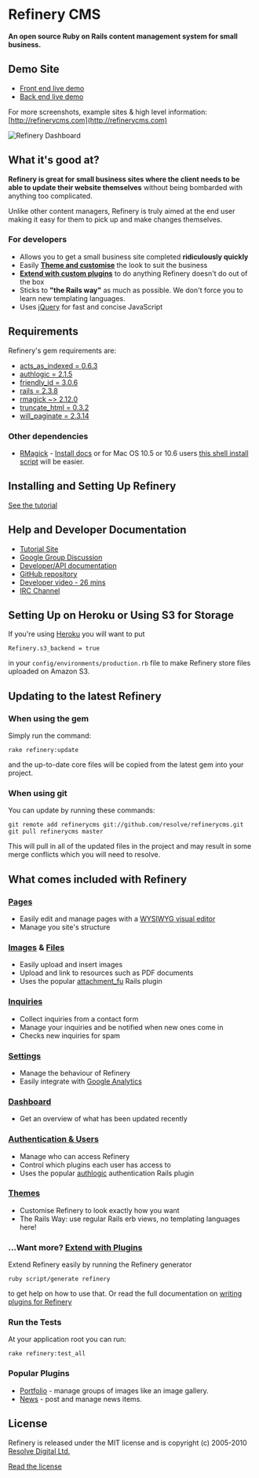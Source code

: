 # Refinery CMS

__An open source Ruby on Rails content management system for small business.__

## Demo Site

* [Front end live demo ](http://demo.refinerycms.com)
* [Back end live demo ](http://demo.refinerycms.com/admin)

For more screenshots, example sites & high level information: [http://refinerycms.com](http://refinerycms.com)

![Refinery Dashboard](http://refinerycms.com/system/images/0000/0576/dashboard.png)

## What it's good at?

__Refinery is great for small business sites where the client needs to be able to update their website themselves__ without being bombarded with anything too complicated.

Unlike other content managers, Refinery is truly aimed at the end user making it easy for them to pick up and make changes themselves.

### For developers

* Allows you to get a small business site completed __ridiculously quickly__
* Easily __[Theme and customise](http://github.com/resolve/refinerycms/blob/master/vendor/plugins/themes/readme.md)__ the look to suit the business
* __[Extend with custom plugins](http://github.com/resolve/refinerycms/blob/master/vendor/plugins/refinery/plugins.md)__ to do anything Refinery doesn't do out of the box
* Sticks to __"the Rails way"__ as much as possible. We don't force you to learn new templating languages.
* Uses [jQuery](http://jquery.com/) for fast and concise JavaScript

## Requirements

Refinery's gem requirements are:

* [acts_as_indexed = 0.6.3](http://github.com/parndt/acts_as_indexed)
* [authlogic = 2.1.5](http://rubygems.org/gems/authlogic)
* [friendly_id = 3.0.6](http://rubygems.org/gems/friendly_id)
* [rails = 2.3.8](http://rubygems.org/gems/rails)
* [rmagick ~> 2.12.0](http://rubygems.org/gems/rmagick)
* [truncate_html = 0.3.2](http://rubygems.org/gems/truncate_html)
* [will_paginate = 2.3.14](http://rubygems.org/gems/will_paginate)

### Other dependencies

* [RMagick](http://github.com/rmagick/rmagick) - [Install docs](http://rmagick.rubyforge.org/install-faq.html) or for
Mac OS 10.5 or 10.6 users [this shell install script](http://github.com/maddox/magick-installer) will be easier.

## Installing and Setting Up Refinery

[See the tutorial](http://tutorials.refinerycms.org/tutorials/how-to-install-refinery)

## Help and Developer Documentation

* [Tutorial Site](http://resolve.github.com/refinerycms)
* [Google Group Discussion](http://group.refinerycms.org)
* [Developer/API documentation](http://api.refinerycms.org)
* [GitHub repository](http://github.com/resolve/refinerycms)
* [Developer video - 26 mins](http://refinerycms.com/pages/for-developers)
* [IRC Channel](irc://irc.freenode.net/refinerycms)

## Setting Up on Heroku or Using S3 for Storage

If you're using [Heroku](http://heroku.com/) you will want to put

    Refinery.s3_backend = true

in your ``config/environments/production.rb`` file to make Refinery store files uploaded on Amazon S3.

## Updating to the latest Refinery

### When using the gem

Simply run the command:

    rake refinery:update

and the up-to-date core files will be copied from the latest gem into your project.

### When using git

You can update by running these commands:

    git remote add refinerycms git://github.com/resolve/refinerycms.git
    git pull refinerycms master

This will pull in all of the updated files in the project and may result in some merge conflicts which you will need to resolve.

## What comes included with Refinery

### [Pages](http://github.com/resolve/refinerycms/blob/master/vendor/plugins/pages/readme.md)

* Easily edit and manage pages with a [WYSIWYG visual editor](http://www.wymeditor.org/)
* Manage you site's structure

### [Images](http://github.com/resolve/refinerycms/blob/master/vendor/plugins/images/readme.md) & [Files](http://github.com/resolve/refinerycms/blob/master/vendor/plugins/resources/readme.md)

* Easily upload and insert images
* Upload and link to resources such as PDF documents
* Uses the popular [attachment_fu](http://github.com/technoweenie/attachment_fu) Rails plugin

### [Inquiries](http://github.com/resolve/refinerycms/blob/master/vendor/plugins/inquiries/readme.md)

* Collect inquiries from a contact form
* Manage your inquiries and be notified when new ones come in
* Checks new inquiries for spam

### [Settings](http://github.com/resolve/refinerycms/blob/master/vendor/plugins/refinery_settings/readme.md)

* Manage the behaviour of Refinery
* Easily integrate with [Google Analytics](https://www.google.com/analytics/)

### [Dashboard](http://github.com/resolve/refinerycms/blob/master/vendor/plugins/dashboard/readme.md)

* Get an overview of what has been updated recently

### [Authentication & Users](http://github.com/resolve/refinerycms/blob/master/vendor/plugins/authentication/readme.md)

* Manage who can access Refinery
* Control which plugins each user has access to
* Uses the popular [authlogic](http://github.com/binarylogic/authlogic) authentication Rails plugin

### [Themes](http://github.com/resolve/refinerycms/blob/master/vendor/plugins/themes/readme.md)

* Customise Refinery to look exactly how you want
* The Rails Way: use regular Rails erb views, no templating languages here!

### ...Want more? [Extend with Plugins](http://github.com/resolve/refinerycms/blob/master/vendor/plugins/refinery/plugins.md)

Extend Refinery easily by running the Refinery generator

    ruby script/generate refinery

to get help on how to use that. Or read the full documentation on [writing plugins for Refinery](http://github.com/resolve/refinerycms/blob/master/vendor/plugins/refinery/plugins.md)

### Run the Tests

At your application root you can run:

    rake refinery:test_all

### Popular Plugins

* [Portfolio](http://github.com/resolve/refinerycms-portfolio) - manage groups of images like an image gallery.
* [News](http://github.com/resolve/refinerycms-news) - post and manage news items.

## License

Refinery is released under the MIT license and is copyright (c) 2005-2010 [Resolve Digital Ltd.](http://www.resolvedigital.co.nz)

[Read the license](http://github.com/resolve/refinerycms/blob/master/license.md)
